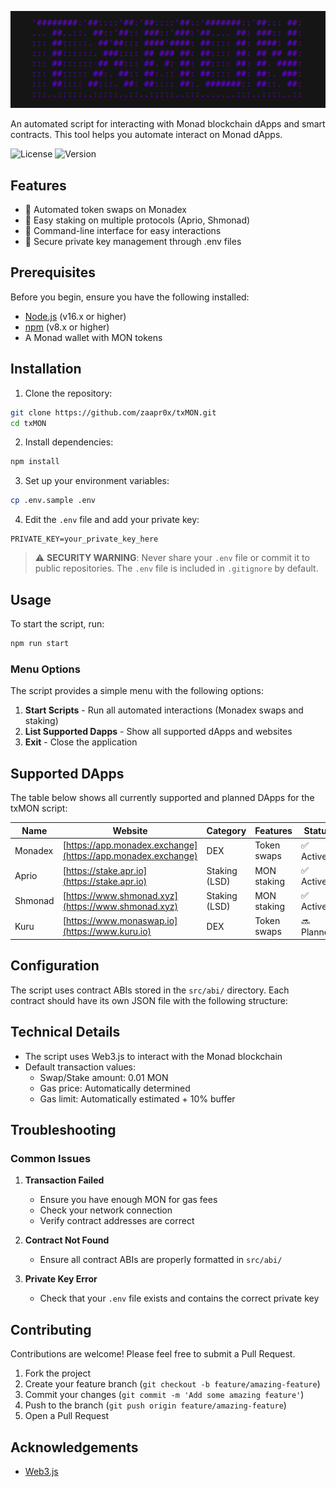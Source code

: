 <p align="center">
  <img src="src/img/image.png" alt="txMON Logo" width="1000">
</p>

An automated script for interacting with Monad blockchain dApps and smart contracts. This tool helps you automate interact on Monad dApps.

![License](https://img.shields.io/github/license/zaapr0x/txMON)
![Version](https://img.shields.io/badge/version-1.1-blue)

## Features

- 🔄 Automated token swaps on Monadex
- 🏦 Easy staking on multiple protocols (Aprio, Shmonad)
- 🤖 Command-line interface for easy interactions
- 🔐 Secure private key management through .env files

## Prerequisites

Before you begin, ensure you have the following installed:

- [Node.js](https://nodejs.org/) (v16.x or higher)
- [npm](https://www.npmjs.com/) (v8.x or higher)
- A Monad wallet with MON tokens

## Installation

1. Clone the repository:

```bash
git clone https://github.com/zaapr0x/txMON.git
cd txMON
```

2. Install dependencies:

```bash
npm install
```

3. Set up your environment variables:

```bash
cp .env.sample .env
```

4. Edit the `.env` file and add your private key:

```
PRIVATE_KEY=your_private_key_here
```

> ⚠️ **SECURITY WARNING**: Never share your `.env` file or commit it to public repositories. The `.env` file is included in `.gitignore` by default.

## Usage

To start the script, run:

```bash
npm run start
```

### Menu Options

The script provides a simple menu with the following options:

1. **Start Scripts** - Run all automated interactions (Monadex swaps and staking)
2. **List Supported Dapps** - Show all supported dApps and websites
3. **Exit** - Close the application

## Supported DApps

The table below shows all currently supported and planned DApps for the txMON script:

| Name    | Website                                                      | Category      | Features    | Status     |
| ------- | ------------------------------------------------------------ | ------------- | ----------- | ---------- |
| Monadex | [https://app.monadex.exchange](https://app.monadex.exchange) | DEX           | Token swaps | ✅ Active  |
| Aprio   | [https://stake.apr.io](https://stake.apr.io)                 | Staking (LSD) | MON staking | ✅ Active  |
| Shmonad | [https://www.shmonad.xyz](https://www.shmonad.xyz)           | Staking (LSD) | MON staking | ✅ Active  |
| Kuru    | [https://www.monaswap.io](https://www.kuru.io)               | DEX           | Token swaps | 🔜 Planned |

## Configuration

The script uses contract ABIs stored in the `src/abi/` directory. Each contract should have its own JSON file with the following structure:

## Technical Details

- The script uses Web3.js to interact with the Monad blockchain
- Default transaction values:
  - Swap/Stake amount: 0.01 MON
  - Gas price: Automatically determined
  - Gas limit: Automatically estimated + 10% buffer

## Troubleshooting

### Common Issues

1. **Transaction Failed**

   - Ensure you have enough MON for gas fees
   - Check your network connection
   - Verify contract addresses are correct

2. **Contract Not Found**

   - Ensure all contract ABIs are properly formatted in `src/abi/`

3. **Private Key Error**
   - Check that your `.env` file exists and contains the correct private key

## Contributing

Contributions are welcome! Please feel free to submit a Pull Request.

1. Fork the project
2. Create your feature branch (`git checkout -b feature/amazing-feature`)
3. Commit your changes (`git commit -m 'Add some amazing feature'`)
4. Push to the branch (`git push origin feature/amazing-feature`)
5. Open a Pull Request

## Acknowledgements

- [Web3.js](https://web3js.readthedocs.io/)
